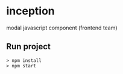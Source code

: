 # inception
modal javascript component (frontend team)

## Run project
    > npm install
    > npm start
